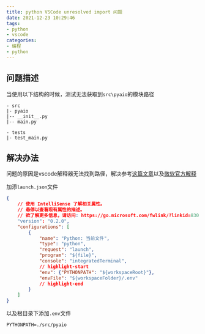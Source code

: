```yaml
---
title: python VSCode unresolved import 问题
date: 2021-12-23 10:29:46
tags:
- python
- vscode
categories:
- 编程
- python
---
```


## 问题描述

当使用以下结构的时候，测试无法获取到`src\pyaio`的模块路径
```plant
- src
|- pyaio
|-- __init__.py
|-- main.py

- tests
|- test_main.py
```

## 解决办法

问题的原因是vscode解释器无法找到路径，解决参考[这篇文章](https://www.pianshen.com/article/84501691762/)以及[微软官方解释](https://code.visualstudio.com/docs/python/environments#_use-of-the-pythonpath-variable)

加添`launch.json`文件

```json .vscode/launch.json
{
    // 使用 IntelliSense 了解相关属性。 
    // 悬停以查看现有属性的描述。
    // 欲了解更多信息，请访问: https://go.microsoft.com/fwlink/?linkid=830387
    "version": "0.2.0",
    "configurations": [
        {
            "name": "Python: 当前文件",
            "type": "python",
            "request": "launch",
            "program": "${file}",
            "console": "integratedTerminal",
            // highlight-start
            "env": {"PYTHONPATH": "${workspaceRoot}"},
            "envFile": "${workspaceFolder}/.env"
            // highlight-end
        }
    ]
}
```

以及根目录下添加`.env`文件

```plant .env
PYTHONPATH=./src/pyaio
```
